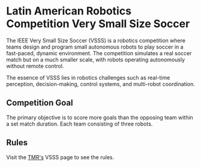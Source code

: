 # Latin American Robotics Competition Very Small Size Soccer

The IEEE Very Small Size Soccer (VSSS) is a robotics competition where teams design and program small autonomous robots to play soccer in a fast-paced, dynamic environment. The competition simulates a real soccer match but on a much smaller scale, with robots operating autonomously without remote control.

The essence of VSSS lies in robotics challenges such as real-time perception, decision-making, control systems, and multi-robot coordination.

## Competition Goal

The primary objective is to score more goals than the opposing team within a set match duration. Each team consisting of three robots.

## Rules

Visit the [TMR's](https://femexrobotica.org/tmr2025/larc-vsss/) VSSS page to see the rules.

